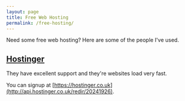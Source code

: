 ```yaml
---
layout: page
title: Free Web Hosting
permalink: /free-hosting/
---
```


Need some free web hosting? Here are some of the people I've used.

## [Hostinger](http://api.hostinger.co.uk/redir/20241926)

They have excellent support and they're websites load very fast.

You can signup at [https://hostinger.co.uk](http://api.hostinger.co.uk/redir/20241926).
